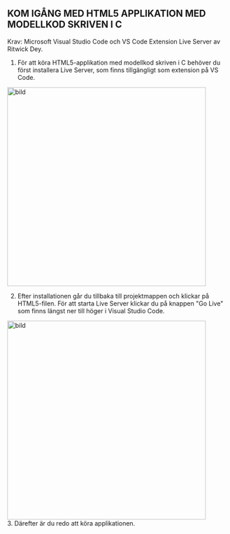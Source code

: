 ## KOM IGÅNG MED HTML5 APPLIKATION MED MODELLKOD SKRIVEN I C

Krav: Microsoft Visual Studio Code och VS Code Extension Live Server av Ritwick Dey.

1. För att köra HTML5-applikation med modellkod skriven i C behöver du först installera Live Server, som finns tillgängligt som extension på VS Code.
<img width="454" alt="bild" src="https://github.com/shch99/KTHExamensarbete2023/assets/131250228/838c4105-5b8d-4fe6-8f98-864dd036770e">

2. Efter installationen går du tillbaka till projektmappen och klickar på HTML5-filen. För att starta Live Server klickar du på knappen "Go Live" som finns längst ner till höger i Visual Studio Code.
<img width="454" alt="bild" src="https://github.com/shch99/KTHExamensarbete2023/assets/131250228/793342d0-bbdd-48a3-9b84-9ddb8c7b3753">
</br>3. Därefter är du redo att köra applikationen.
